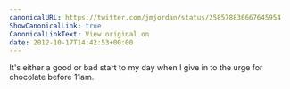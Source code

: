 ```yaml
---
canonicalURL: https://twitter.com/jmjordan/status/258578836667645954
ShowCanonicalLink: true
CanonicalLinkText: View original on
date: 2012-10-17T14:42:53+00:00
---
```

It's either a good or bad start to my day when I give in to the urge for chocolate before 11am.